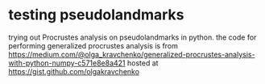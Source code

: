 # testing pseudolandmarks
trying out Procrustes analysis on pseudolandmarks in python. the code for performing generalized procrustes analysis is from https://medium.com/@olga_kravchenko/generalized-procrustes-analysis-with-python-numpy-c571e8e8a421 hosted at https://gist.github.com/olgakravchenko

